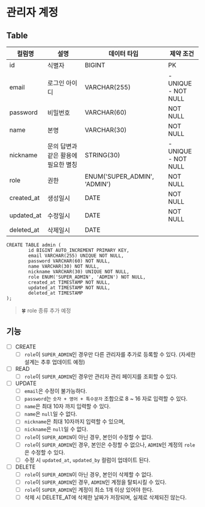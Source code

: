 # 관리자 계정
## Table
| 컬럼명        | 설명                   | 데이터 타입                       | 제약 조건                   |
|------------|----------------------|------------------------------|-------------------------|
| id         | 식별자                  | BIGINT                       | PK                      |
| email      | 로그인 아이디              | VARCHAR(255)                 | - UNIQUE<br/>- NOT NULL |
| password   | 비밀번호                 | VARCHAR(60)                  | NOT NULL                |
| name       | 본명                   | VARCHAR(30)                  | NOT NULL                |
| nickname   | 문의 답변과 같은 활용에 필요한 별칭 | STRING(30)                   | - UNIQUE<br/>- NOT NULL |
| role       | 권한                   | ENUM('SUPER_ADMIN', 'ADMIN') | NOT NULL                |
| created_at | 생성일시                 | DATE                         | NOT NULL                |
| updated_at | 수정일시                 | DATE                         | NOT NULL                |
| deleted_at | 삭제일시                 | DATE                         |                         |

```mysql
CREATE TABLE admin (
        id BIGINT AUTO_INCREMENT PRIMARY KEY,
        email VARCHAR(255) UNIQUE NOT NULL,
        password VARCHAR(60) NOT NULL,
        name VARCHAR(30) NOT NULL,
        nickname VARCHAR(30) UNIQUE NOT NULL,
        role ENUM('SUPER_ADMIN', 'ADMIN') NOT NULL,
        created_at TIMESTAMP NOT NULL,
        updated_at TIMESTAMP NOT NULL,
        deleted_at TIMESTAMP
);
```

> 🍀 role 종류 추가 예정

## 기능
- [ ] CREATE 
  - [ ] `role`이 `SUPER_ADMIN`인 경우만 다른 관리자를 추가로 등록할 수 있다. (자세한 설계는 추후 업데이트 예정)
- [ ] READ
  - [ ] `role`이 `SUPER_ADMIN`인 경우만 관리자 관리 페이지를 조회할 수 있다.
- [ ] UPDATE
  - [ ] `email`은 수정이 불가능하다.
  - [ ] `password`는 `숫자 + 영어 + 특수문자` 조합으로 8 ~ 16 자로 입력할 수 있다.
  - [ ] `name`은 최대 10자 까지 입력할 수 있다.
  - [ ] `name`은 `null`일 수 없다.
  - [ ] `nickname`은 최대 10자까지 입력할 수 있으며,
  - [ ] `nickname`은 `null`일 수 없다.
  - [ ] `role`이 `SUPER_ADMIN`이 아닌 경우, 본인이 수정할 수 없다.
  - [ ] `role`이 `SUPER_ADMIN`인 경우, 본인은 수정할 수 없으나, `ADMIN`인 계정의 `role`은 수정할 수 있다.
  - [ ] 수정 시 `updated_at`, `updated_by` 컬럼이 업데이트 된다.
- [ ] DELETE
  - [ ] `role`이 `SUPER_ADMIN`이 아닌 경우, 본인이 삭제할 수 없다.
  - [ ] `role`이 `SUPER_ADMIN`인 경우, `ADMIN`인 계정을 탈퇴시킬 수 있다.
  - [ ] `role`이 `SUPER_ADMIN`인 계정이 최소 1개 이상 있어야 한다.
  - [ ] 삭제 시 DELETE_AT에 삭제한 날짜가 저장되며, 실제로 삭제되진 않는다.